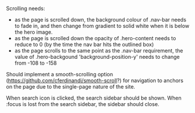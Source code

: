 Scrolling needs:
- as the page is scrolled down, the background colour of .nav-bar needs to fade in, and then change from gradient to solid white when it is below the hero image.
- as the page is scrolled down the opacity of .hero-content needs to reduce to 0 (by the time the nav bar hits the outlined box)
- as the page scrolls to the same point as the .nav-bar requirement, the value of .hero-backgound 'background-position-y' needs to change from -108 to -158

Should implement a smooth-scrolling option (https://github.com/cferdinandi/smooth-scroll?) for navigation to anchors on the page due to the single-page nature of the site.

When search icon is clicked, the search sidebar should be shown.
When :focus is lost from the search sidebar, the sidebar should close.

